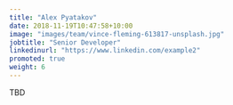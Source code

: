 ```yaml
---
title: "Alex Pyatakov"
date: 2018-11-19T10:47:58+10:00
image: "images/team/vince-fleming-613817-unsplash.jpg"
jobtitle: "Senior Developer"
linkedinurl: "https://www.linkedin.com/example2"
promoted: true
weight: 6
---
```


TBD
